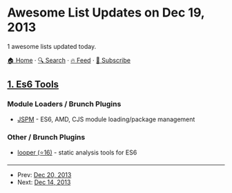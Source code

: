 # Awesome List Updates on Dec 19, 2013

1 awesome lists updated today.

[🏠 Home](/README.md) · [🔍 Search](https://www.trackawesomelist.com/search/) · [🔥 Feed](https://www.trackawesomelist.com/rss.xml) · [📮 Subscribe](https://trackawesomelist.us17.list-manage.com/subscribe?u=d2f0117aa829c83a63ec63c2f&id=36a103854c)



## [1. Es6 Tools](/content/addyosmani/es6-tools/README.md)

### Module Loaders / Brunch Plugins

*   [JSPM](http://jspm.io/) - ES6, AMD, CJS module loading/package management

### Other / Brunch Plugins

*   [looper (⭐16)](https://github.com/wycats/looper) - static analysis tools for ES6

---

- Prev: [Dec 20, 2013](/content/2013/12/20/README.md)
- Next: [Dec 14, 2013](/content/2013/12/14/README.md)